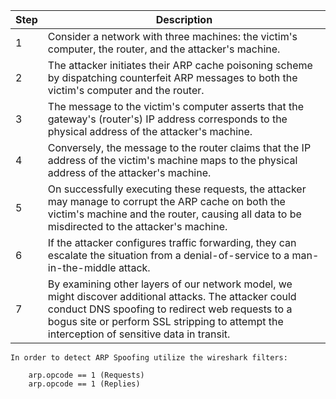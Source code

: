 

| Step | Description                                                                                                                                                                                                                                                 |
|------|-------------------------------------------------------------------------------------------------------------------------------------------------------------------------------------------------------------------------------------------------------------|
| 1    | Consider a network with three machines: the victim's computer, the router, and the attacker's machine.                                                                                                                                                      |
| 2    | The attacker initiates their ARP cache poisoning scheme by dispatching counterfeit ARP messages to both the victim's computer and the router.                                                                                                               |
| 3    | The message to the victim's computer asserts that the gateway's (router's) IP address corresponds to the physical address of the attacker's machine.                                                                                                        |
| 4    | Conversely, the message to the router claims that the IP address of the victim's machine maps to the physical address of the attacker's machine.                                                                                                            |
| 5    | On successfully executing these requests, the attacker may manage to corrupt the ARP cache on both the victim's machine and the router, causing all data to be misdirected to the attacker's machine.                                                       |
| 6    | If the attacker configures traffic forwarding, they can escalate the situation from a denial-of-service to a man-in-the-middle attack.                                                                                                                      |
| 7    |  	By examining other layers of our network model, we might discover additional attacks. The attacker could conduct DNS spoofing to redirect web requests to a bogus site or perform SSL stripping to attempt the interception of sensitive data in transit. |

	In order to detect ARP Spoofing utilize the wireshark filters: 
		
		arp.opcode == 1 (Requests)
		arp.opcode == 1 (Replies)